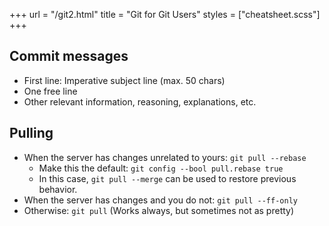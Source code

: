 +++
url = "/git2.html"
title = "Git for Git Users"
styles = ["cheatsheet.scss"]
+++

## Commit messages

* First line: Imperative subject line (max. 50 chars)
* One free line
* Other relevant information, reasoning, explanations, etc.

## Pulling

* When the server has changes unrelated to yours: `git pull --rebase`
    * Make this the default: `git config --bool pull.rebase true`
    * In this case, `git pull --merge` can be used to restore previous behavior.
* When the server has changes and you do not: `git pull --ff-only`
* Otherwise: `git pull` (Works always, but sometimes not as pretty)
